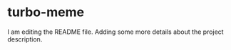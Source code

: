 # turbo-meme

I am editing the README file. Adding some more details about the project description.
